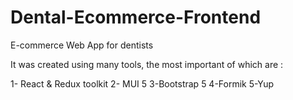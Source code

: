 # Dental-Ecommerce-Frontend

E-commerce Web App for dentists 

It was created using many tools, the most important of which are :

1- React & Redux toolkit
2- MUI 5
3-Bootstrap 5
4-Formik
5-Yup


